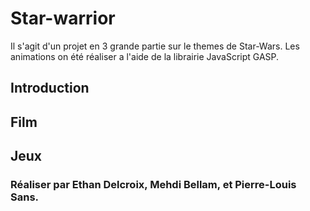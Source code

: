 ﻿# Star-warrior
 Il s'agit d'un projet en 3 grande partie sur le themes de Star-Wars. Les animations on été réaliser a l'aide de la librairie JavaScript GASP.

## Introduction 

## Film 

## Jeux


### Réaliser par Ethan Delcroix, Mehdi Bellam, et Pierre-Louis Sans.
